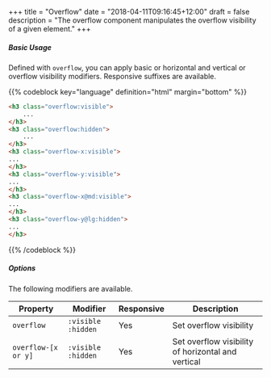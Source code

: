 +++
title = "Overflow"
date = "2018-04-11T09:16:45+12:00"
draft = false
description = "The overflow component manipulates the overflow visibility of a given element."
+++

##### Basic Usage

Defined with `overflow`, you can apply basic or horizontal and vertical or overflow visibility modifiers. Responsive suffixes are available.

{{% codeblock key="language" definition="html" margin="bottom" %}}
```html
<h3 class="overflow:visible">
	...
</h3>
<h3 class="overflow:hidden">
	...
</h3>
<h3 class="overflow-x:visible">
...
</h3>
<h3 class="overflow-y:visible">
...
</h3>
<h3 class="overflow-x@md:visible">
...
</h3>
<h3 class="overflow-y@lg:hidden">
...
</h3>
```
{{% /codeblock %}}

##### Options

The following modifiers are available.

<table class="table width:100% table:pile table@sm:unpile">
  <thead>
    <tr>
      <th>
        Property
      </th>
      <th>
        Modifier
      </th>
      <th>
        Responsive
      </th>
      <th>
        Description
      </th>
    </tr>
  </thead>
  <tr>
    <td data-label="Properties">
      <code>overflow</code>
    </td>
    <td data-label="Attributes">
      <code>:visible</code> <code>:hidden</code>
    </td>
    <td data-label="Responsive">
      Yes
    </td>
    <td class="row:reverse">
      Set overflow visibility
    </td>
  </tr>
	<tr>
    <td data-label="Properties">
      <code>overflow-[x or y]</code>
    </td>
    <td data-label="Attributes">
      <code>:visible</code> <code>:hidden</code>
    </td>
    <td data-label="Responsive">
      Yes
    </td>
    <td class="row:reverse">
      Set overflow visibility of horizontal and vertical
    </td>
  </tr>
</table>
